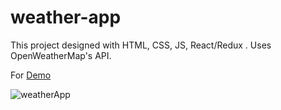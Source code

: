 # weather-app

This project designed with HTML, CSS, JS, React/Redux . Uses OpenWeatherMap's API. 

For [Demo](https://weather-app-hh.netlify.app/ "Weather App")

![weatherApp](https://user-images.githubusercontent.com/81991258/218574382-9b4bc371-fbd1-43b3-8ab1-c5cffb26ad67.png)
